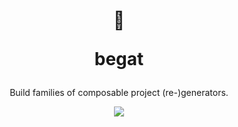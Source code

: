 <header>
  <div align="center">
    <h1>
      <p>🧬</p>
      <p>begat</p>
    </h1>
    <p>Build families of composable project (re-)generators.</p>
    <a href="https://www.npmjs.com/package/begat">
      <img src="https://img.shields.io/npm/v/begat?style=flat-square">
    </a>
  </div>
  <br/>
</header>
